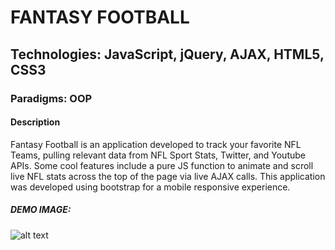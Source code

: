 # FANTASY FOOTBALL

## Technologies: JavaScript, jQuery, AJAX, HTML5, CSS3
### Paradigms: OOP

#### Description

Fantasy Football is an application developed to track your favorite NFL Teams, pulling relevant data from NFL Sport Stats, Twitter, and Youtube APIs. Some cool features include a pure JS function to animate and scroll live NFL stats across the top of the page via live AJAX calls. This application was developed using bootstrap for a mobile responsive experience.

##### DEMO IMAGE: 
![alt text](http://dev.vachebaghdassarian.com/images/portfolio/fantasy_football.png "Fantasy Football")